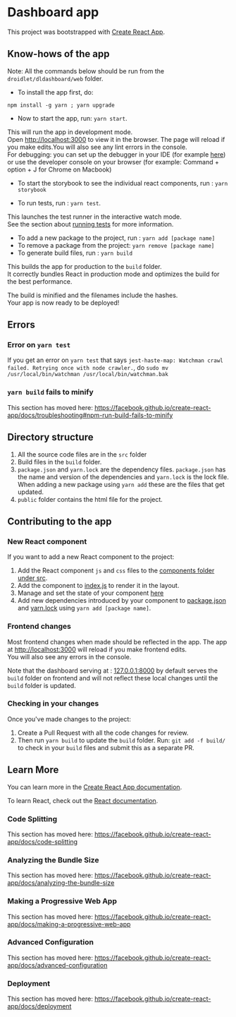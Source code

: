 # Dashboard app

This project was bootstrapped with [Create React App](https://github.com/facebook/create-react-app).

## Know-hows of the app

Note: All the commands below should be run from the `droidlet/dldashboard/web` folder.

- To install the app first, do: 
```
npm install -g yarn ; yarn upgrade
```

- Now to start the app, run: `yarn start`.

This will run the app in development mode.<br />
Open [http://localhost:3000](http://localhost:3000) to view it in the browser.
The page will reload if you make edits.You will also see any lint errors in the console. <br />
For debugging: you can set up the debugger in your IDE (for example [here](https://code.visualstudio.com/docs/nodejs/reactjs-tutorial#_debugging-react)) or use the developer console on your browser (for example: Command + option + J for Chrome on Macbook)

- To start the storybook to see the individual react components, run : `yarn storybook`

- To run tests, run : `yarn test`. <br />

This launches the test runner in the interactive watch mode.<br />
See the section about [running tests](https://facebook.github.io/create-react-app/docs/running-tests) for more information.

- To add a new package to the project, run : `yarn add [package name]`
- To remove a package from the project: `yarn remove [package name]`
- To generate build files, run : `yarn build`

This builds the app for production to the `build` folder.<br />
It correctly bundles React in production mode and optimizes the build for the best performance.

The build is minified and the filenames include the hashes.<br />
Your app is now ready to be deployed!


## Errors 

### Error on `yarn test`

If you get an error on `yarn test` that says `jest-haste-map: Watchman crawl failed. Retrying once with node crawler.`, do `sudo mv /usr/local/bin/watchman /usr/local/bin/watchman.bak`


### `yarn build` fails to minify

This section has moved here: https://facebook.github.io/create-react-app/docs/troubleshooting#npm-run-build-fails-to-minify


## Directory structure

1. All the source code files are in the `src` folder
2. Build files in the `build` folder.
3. `package.json` and `yarn.lock` are the dependency files. `package.json` has the name and version of the dependencies and `yarn.lock` is the lock file. When adding a new package using `yarn add` these are the files that get updated.
4. `public` folder contains the html file for the project.

## Contributing to the app

### New React component
If you want to add a new React component to the project:
1. Add the React component `js` and `css` files to the [components folder under src](https://github.com/facebookresearch/droidlet/tree/main/dldashboard/web/src/components).
2. Add the component to [index.js](https://github.com/facebookresearch/droidlet/blob/main/dldashboard/web/src/index.js) to render it in the layout.
3. Manage and set the state of your component [here](https://github.com/facebookresearch/droidlet/blob/main/dldashboard/web/src/StateManager.js)
4. Add new dependencies introduced by your component to [package.json](https://github.com/facebookresearch/droidlet/blob/main/dldashboard/web/package.json) and [yarn.lock](https://github.com/facebookresearch/droidlet/blob/main/dldashboard/web/yarn.lock) using `yarn add [package name]`.

### Frontend changes

Most frontend changes when made should be reflected in the app. The app at [http://localhost:3000](http://localhost:3000) will reload if you make frontend edits.<br />
You will also see any errors in the console.

Note that the dashboard serving at : [127.0.0.1:8000](127.0.0.1:8000) by default serves the `build` folder on frontend and will not reflect these local changes until the `build` folder is updated.

### Checking in your changes

Once you've made changes to the project:
1. Create a Pull Request with all the code changes for review.
2. Then run `yarn build` to update the `build` folder. Run: `git add -f build/` to check in your `build` files and submit this as a separate PR.

## Learn More

You can learn more in the [Create React App documentation](https://facebook.github.io/create-react-app/docs/getting-started).

To learn React, check out the [React documentation](https://reactjs.org/).

### Code Splitting

This section has moved here: https://facebook.github.io/create-react-app/docs/code-splitting

### Analyzing the Bundle Size

This section has moved here: https://facebook.github.io/create-react-app/docs/analyzing-the-bundle-size

### Making a Progressive Web App

This section has moved here: https://facebook.github.io/create-react-app/docs/making-a-progressive-web-app

### Advanced Configuration

This section has moved here: https://facebook.github.io/create-react-app/docs/advanced-configuration

### Deployment

This section has moved here: https://facebook.github.io/create-react-app/docs/deployment
